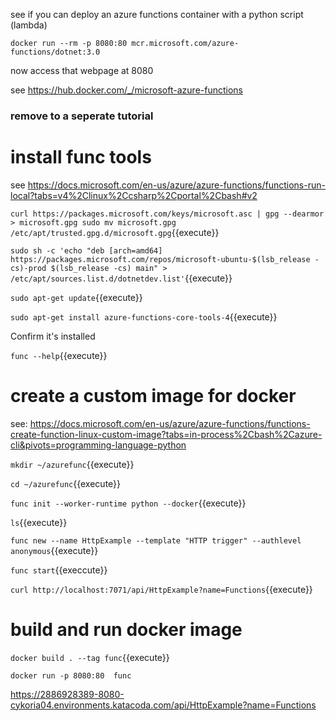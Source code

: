 
see if you can deploy an azure functions container with a python script (lambda)

`docker run --rm -p 8080:80 mcr.microsoft.com/azure-functions/dotnet:3.0`

now access that webpage at 8080



see https://hub.docker.com/_/microsoft-azure-functions


### remove to a seperate tutorial

# install func tools

see https://docs.microsoft.com/en-us/azure/azure-functions/functions-run-local?tabs=v4%2Clinux%2Ccsharp%2Cportal%2Cbash#v2

`curl https://packages.microsoft.com/keys/microsoft.asc | gpg --dearmor > microsoft.gpg
sudo mv microsoft.gpg /etc/apt/trusted.gpg.d/microsoft.gpg`{{execute}}

`sudo sh -c 'echo "deb [arch=amd64] https://packages.microsoft.com/repos/microsoft-ubuntu-$(lsb_release -cs)-prod $(lsb_release -cs) main" > /etc/apt/sources.list.d/dotnetdev.list'`{{execute}}

`sudo apt-get update`{{execute}}

`sudo apt-get install azure-functions-core-tools-4`{{execute}}

Confirm it's installed

`func --help`{{execute}}

# create a custom image for docker

see:  https://docs.microsoft.com/en-us/azure/azure-functions/functions-create-function-linux-custom-image?tabs=in-process%2Cbash%2Cazure-cli&pivots=programming-language-python


`mkdir ~/azurefunc`{{execute}}

`cd ~/azurefunc`{{execute}}

`func init --worker-runtime python --docker`{{execute}}

`ls`{{execute}}

`func new --name HttpExample --template "HTTP trigger" --authlevel anonymous`{{execute}}

`func start`{{execcute}}
   
`curl http://localhost:7071/api/HttpExample?name=Functions`{{execute}}



# build and run docker image

`docker build . --tag func`{{execute}}

`docker run -p 8080:80  func`


https://2886928389-8080-cykoria04.environments.katacoda.com/api/HttpExample?name=Functions



